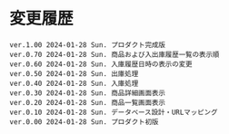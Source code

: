 # 変更履歴

	ver.1.00 2024-01-28 Sun. プロダクト完成版
	ver.0.70 2024-01-28 Sun. 商品および入出庫履歴一覧の表示順
	ver.0.60 2024-01-28 Sun. 入庫履歴日時の表示の変更
	ver.0.50 2024-01-28 Sun. 出庫処理
	ver.0.40 2024-01-28 Sun. 入庫処理
	ver.0.30 2024-01-28 Sun. 商品詳細画面表示
	ver.0.20 2024-01-28 Sun. 商品一覧画面表示
	ver.0.10 2024-01-28 Sun. データベース設計・URLマッピング
	ver.0.00 2024-01-28 Sun. プロダクト初版
